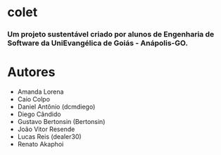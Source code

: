 # colet
### Um projeto sustentável criado por alunos de Engenharia de Software da UniEvangélica de Goiás - Anápolis-GO.

# Autores
- Amanda Lorena
- Caio Colpo
- Daniel Antônio (dcmdiego)
- Diego Cândido
- Gustavo Bertonsin (Bertonsin)
- João Vitor Resende
- Lucas Reis (dealer30)
- Renato Akaphoi
